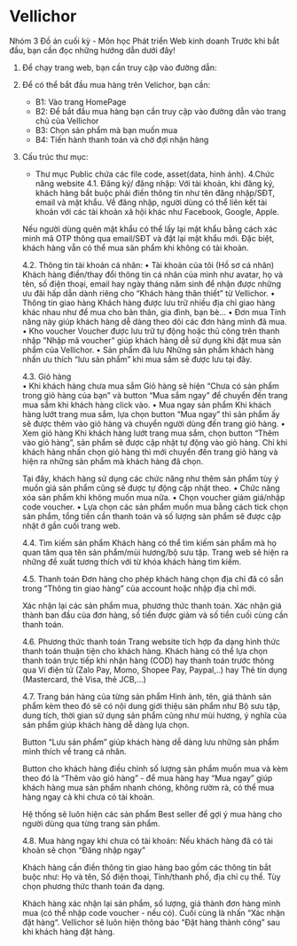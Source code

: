 # Vellichor
Nhóm 3 Đồ án cuối kỳ - Môn học Phát triển Web kinh doanh
Trước khi bắt đầu, bạn cần đọc những hướng dẫn dưới đây!
1.	Để chạy trang web, bạn cần truy cập vào đường dẫn:
2.	Để có thể bắt đầu mua hàng trên Velichor, bạn cần:
       + B1: Vào trang HomePage
       + B2: Để bắt đầu mua hàng bạn cần truy cập vào đường dẫn vào trang chủ của Vellichor
       + B3: Chọn sản phẩm mà bạn muốn mua
       + B4: Tiến hành thanh toán và chờ đợi nhận hàng
3.	Cấu trúc thư mục: 
       + Thư mục Public chứa các file code, asset(data, hình ảnh).
4.Chức năng website
       4.1. Đăng ký/ đăng nhập:
       Với tài khoản, khi đăng ký, khách hàng bắt buộc phải điền thông tin như tên đăng nhập/SĐT, email và mật khẩu. Về đăng nhập, người dùng có thể liên kết tài khoản với các tài khoản xã hội khác như Facebook, Google, Apple. 

       Nếu người dùng quên mật khẩu có thể lấy lại mật khẩu bằng cách xác minh mã OTP thông qua email/SĐT và đặt lại mật khẩu mới. Đặc biệt, khách hàng vẫn có thể mua sản phẩm khi không có tài khoản. 

       4.2. Thông tin tài khoản cá nhân:
       •	Tài khoản của tôi (Hồ sơ cá nhân)
       Khách hàng điền/thay đổi thông tin cá nhân của mình như avatar, họ và tên, số điện thoại, email hay ngày tháng năm sinh để nhận được những ưu đãi hấp dẫn dành riêng cho “Khách hàng thân thiết” từ Vellichor.
       •	Thông tin giao hàng 
       Khách hàng được lưu trữ nhiều địa chỉ giao hàng khác nhau như để mua cho bản thân, gia đình, bạn bè… 
       •	Đơn mua
       Tính năng này giúp khách hàng dễ dàng theo dõi các đơn hàng mình đã mua. 
       •	Kho voucher
       Voucher được lưu trữ tự động hoặc thủ công trên thanh nhập ”Nhập mã voucher” giúp khách hàng dễ sử dụng khi đặt mua sản phẩm của Vellichor.
       •	Sản phẩm đã lưu
       Những sản phẩm khách hàng nhấn ưu thích “lưu sản phẩm” khi mua sắm sẽ được lưu tại đây.

       4.3. Giỏ hàng  
       •	Khi khách hàng chưa mua sắm 
       Giỏ hàng sẽ hiện “Chưa có sản phẩm trong giỏ hàng của bạn” và button “Mua sắm ngay” để chuyển đến trang mua sắm khi khách hàng click vào. 
       •	Mua ngay sản phẩm
       Khi khách hàng lướt trang mua sắm, lựa chọn button “Mua ngay” thì sản phẩm ấy sẽ được thêm vào giỏ hàng và chuyển người dùng đến trang giỏ hàng. 
       •	Xem giỏ hàng
       Khi khách hàng lướt trang mua sắm, chọn button “Thêm vào giỏ hàng”, sản phẩm sẽ được cập nhật tự động vào giỏ hàng. Chỉ khi khách hàng nhấn chọn giỏ hàng thì mới chuyển đến trang giỏ hàng và hiện ra những sản phẩm mà khách hàng đã chọn.

       Tại đây, khách hàng sử dụng các chức năng như thêm sản phẩm tùy ý muốn giá sản phẩm cũng sẽ được tự động cập nhật theo. 
       •	Chức năng xóa sản phẩm khi không muốn mua nữa. 
       •	Chọn voucher giảm giá/nhập code voucher.
       •	Lựa chọn các sản phẩm muốn mua bằng cách tick chọn sản phẩm, tổng tiền cần thanh toán và số lượng sản phẩm sẽ được cập nhật ở gần cuối trang web. 

       4.4. Tìm kiếm sản phẩm
       Khách hàng có thể tìm kiếm sản phẩm mà họ quan tâm qua tên sản phẩm/mùi hương/bộ sưu tập. Trang web sẽ hiện ra những đề xuất tương thích với từ khóa khách hàng tìm kiếm.

       4.5. Thanh toán
       Đơn hàng cho phép khách hàng chọn địa chỉ đã có sẵn trong “Thông tin giao hàng” của account hoặc nhập địa chỉ mới. 

       Xác nhận lại các sản phẩm mua, phương thức thanh toán.
       Xác nhận giá thành ban đầu của đơn hàng, số tiền được giảm và số tiền cuối cùng cần thanh toán. 

       4.6. Phương thức thanh toán
       Trang website tích hợp đa dạng hình thức thanh toán thuận tiện cho khách hàng. Khách hàng có thể lựa chọn thanh toán trực tiếp khi nhận hàng (COD) hay thanh toán trước thông qua Ví điện tử (Zalo Pay, Momo, Shopee Pay, Paypal,..) hay Thẻ tín dụng (Mastercard, thẻ Visa, thẻ JCB,...) 

       4.7. Trang bán hàng của từng sản phẩm
       Hình ảnh, tên, giá thành sản phẩm kèm theo đó sẽ có nội dung giới thiệu sản phẩm như Bộ sưu tập, dung tích, thời gian sử dụng sản phẩm cũng như mùi hương, ý nghĩa của sản phẩm giúp khách hàng dễ dàng lựa chọn. 

       Button “Lưu sản phẩm” giúp khách hàng dễ dàng lưu những sản phẩm mình thích về trang cá nhân. 

       Button cho khách hàng điều chỉnh số lượng sản phẩm muốn mua và kèm theo đó là “Thêm vào giỏ hàng” - để mua hàng hay “Mua ngay” giúp khách hàng mua sản phẩm nhanh chóng, không rườm rà, có thể mua hàng ngay cả khi chưa có tài khoản.

       Hệ thống sẽ luôn hiện các sản phẩm Best seller để gợi ý mua hàng cho người dùng qua từng trang sản phẩm.

       4.8. Mua hàng ngay khi chưa có tài khoản:
       Nếu khách hàng đã có tài khoản sẽ chọn “Đăng nhập ngay”

       Khách hàng cần điền thông tin giao hàng bao gồm các thông tin bắt buộc như: Họ và tên, Số điện thoại, Tỉnh/thanh phố, địa chỉ cụ thể. Tùy chọn phương thức thanh toán đa dạng.  

       Khách hàng xác nhận lại sản phẩm, số lượng, giá thành đơn hàng mình mua (có thể nhập code voucher - nếu có). Cuối cùng là nhấn “Xác nhận đặt hàng“. Vellichor sẽ luôn hiện thông báo “Đặt hàng thành công” sau khi khách hàng đặt hàng. 

